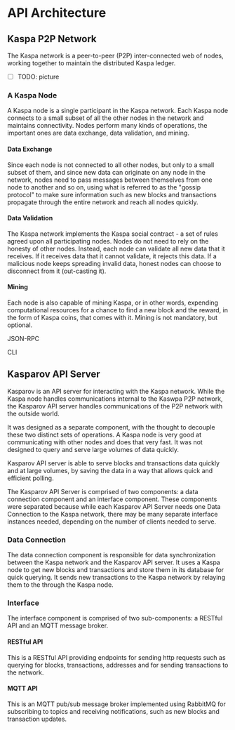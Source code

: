 # API Architecture

## Kaspa P2P Network

The Kaspa network is a peer-to-peer \(P2P\) inter-connected web of nodes, working together to maintain the distributed Kaspa ledger.

* [ ] TODO: picture

### A Kaspa Node

A Kaspa node is a single participant in the Kaspa network. Each Kaspa node connects to a small subset of all the other nodes in the network and maintains connectivity. Nodes perform many kinds of operations, the important ones are data exchange, data validation, and mining.

#### Data Exchange

Since each node is not connected to all other nodes, but only to a small subset of them, and since new data can originate on any node in the network, nodes need to pass messages between themselves from one node to another and so on, using what is referred to as the "gossip protocol" to make sure information such as new blocks and transactions propagate through the entire network and reach all nodes quickly.

#### Data Validation

The Kaspa network implements the Kaspa social contract - a set of rules agreed upon all participating nodes. Nodes do not need to rely on the honesty of other nodes. Instead, each node can validate all new data that it receives. If it receives data that it cannot validate, it rejects this data. If a malicious node keeps spreading invalid data, honest nodes can choose to disconnect from it \(out-casting it\).

#### Mining

Each node is also capable of mining Kaspa, or in other words, expending computational resources for a chance to find a new block and the reward, in the form of Kaspa coins, that comes with it. Mining is not mandatory, but optional.

JSON-RPC

CLI

## Kasparov API Server

Kasparov is an API server for interacting with the Kaspa network. While the Kaspa node handles communications internal to the Kaswpa P2P network, the Kasparov API server handles communications of the P2P network with the outside world.

It was designed as a separate component, with the thought to decouple these two distinct sets of operations. A Kaspa node is very good at communicating with other nodes and does that very fast. It was not designed to query and serve large volumes of data quickly.

Kasparov API server is able to serve blocks and transactions data quickly and at large volumes, by saving the data in a way that allows quick and efficient polling.

The Kasparov API Server is comprised of two components: a data connection component and an interface component. These components were separated because while each Kasparov API Server needs one Data Connection to the Kaspa network, there may be many separate interface instances needed, depending on the number of clients needed to serve.

### Data Connection

The data connection component is responsible for data synchronization between the Kaspa network and the Kasparov API server. It uses a Kaspa node to get new blocks and transactions and store them in its database for quick querying. It sends new transactions to the Kaspa network by relaying them to the through the Kaspa node.

### Interface

The interface component is comprised of two sub-components: a RESTful API and an MQTT message broker.

#### RESTful API

This is a RESTful API providing endpoints for sending http requests such as querying for blocks, transactions, addresses and for sending transactions to the network.

#### MQTT API

This is an MQTT pub/sub message broker implemented using RabbitMQ for subscribing to topics and receiving notifications, such as new blocks and transaction updates.

